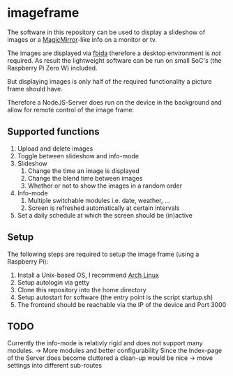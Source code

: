 # imageframe

The software in this repository can be used to display a slideshow of images or a [MagicMirror](https://github.com/MichMich/MagicMirror)-like info on a monitor or tv.

The images are displayed via [fbida](https://github.com/fcarlier/fbida) therefore a desktop environment is _not_ required.
As result the lightweight software can be run on small SoC's (the Raspberry Pi Zero W) included.

But displaying images is only half of the required functionality a picture frame should have.

Therefore a NodeJS-Server does run on the device in the background and allow for remote control of the image frame:

## Supported functions
1. Upload and delete images
2. Toggle between slideshow and info-mode
3. Slideshow
   1. Change the time an image is displayed
   2. Change the blend time between images
   3. Whether or not to show the images in a random order
4. Info-mode
   1. Multiple switchable modules i.e. date, weather, ...
   2. Screen is refreshed automatically at certain intervals
5. Set a daily schedule at which the screen should be (in)active

## Setup
The following steps are required to setup the image frame (using a Raspberry Pi):
1. Install a Unix-based OS, I recommend [Arch Linux](https://archlinuxarm.org/platforms/armv6/raspberry-pi)
2. Setup autologin via getty
3. Clone this repository into the home directory
5. Setup autostart for software (the entry point is the script startup.sh)
7. The frontend should be reachable via the IP of the device and Port 3000

## TODO
Currently the info-mode is relativly rigid and does not support many modules. -> More modules and better configurability
Since the Index-page of the Server does become cluttered a clean-up would be nice -> move settings into different sub-routes
